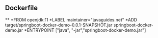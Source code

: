 ## Dockerfile
**
*FROM openjdk:11
*LABEL maintainer="javaguides.net"
*ADD target/springboot-docker-demo-0.0.1-SNAPSHOT.jar springboot-docker-demo.jar
*ENTRYPOINT ["java", "-jar","springboot-docker-demo.jar"]
